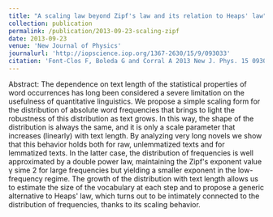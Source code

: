 ```yaml
---
title: "A scaling law beyond Zipf's law and its relation to Heaps' law"
collection: publication
permalink: /publication/2013-09-23-scaling-zipf
date: 2013-09-23
venue: 'New Journal of Physics'
journalurl: 'http://iopscience.iop.org/1367-2630/15/9/093033'
citation: 'Font-Clos F, Boleda G and Corral A 2013 New J. Phys. 15 093033'
---
```

Abstract: The dependence on text length of the statistical properties of word occurrences has long been considered a severe limitation on the usefulness of quantitative linguistics. We propose a simple scaling form for the distribution of absolute word frequencies that brings to light the robustness of this distribution as text grows. In this way, the shape of the distribution is always the same, and it is only a scale parameter that increases (linearly) with text length. By analyzing very long novels we show that this behavior holds both for raw, unlemmatized texts and for lemmatized texts. In the latter case, the distribution of frequencies is well approximated by a double power law, maintaining the Zipf&apos;s exponent value γ sime 2 for large frequencies but yielding a smaller exponent in the low-frequency regime. The growth of the distribution with text length allows us to estimate the size of the vocabulary at each step and to propose a generic alternative to Heaps&apos; law, which turns out to be intimately connected to the distribution of frequencies, thanks to its scaling behavior.

